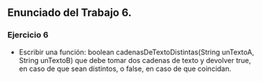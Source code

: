 ## Enunciado del Trabajo 6.



### Ejercicio 6
- Escribir una función:
boolean cadenasDeTextoDistintas(String unTextoA, String unTextoB)
que debe tomar dos cadenas de texto y devolver true, en caso de que sean distintos, o
false, en caso de que coincidan.